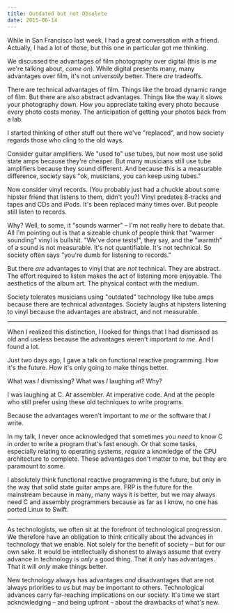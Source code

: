 ```yaml
---
title: Outdated but not Obsolete
date: 2015-06-14
---
```


While in San Francisco last week, I had a great conversation with a friend. Actually, I had a lot of those, but this one in particular got me thinking.

We discussed the advantages of film photography over digital (this is _me_ we're talking about, _come on_). While digital presents many, many advantages over film, it's not _universally_ better. There _are_ tradeoffs.

There are technical advantages of film. Things like the broad dynamic range of film. But there are also abstract advantages. Things like the way it slows your photography down. How you appreciate taking every photo because every photo costs money. The anticipation of getting your photos back from a lab.

I started thinking of other stuff out there we've "replaced", and how society regards those who cling to the old ways.

Consider guitar amplifiers. We "used to" use tubes, but now most use solid state amps because they're cheaper. But many musicians still use tube amplifiers because they sound different. And because this is a measurable difference, society says "ok, musicians, you can keep using tubes."

Now consider vinyl records. (You probably just had a chuckle about some hipster friend that listens to them, didn't you?) Vinyl predates 8-tracks and tapes and CDs and iPods. It's been replaced many times over. But people still listen to records.

Why? Well, to some, it "sounds warmer" – I'm not really here to debate that. All I'm pointing out is that a sizeable chunk of people think that "warmer sounding" vinyl is bullshit. "We've done tests!", they say, and the "warmth" of a sound is not measurable. It's not quantifiable. It's not technical. So society often says "you're dumb for listening to records."

But there _are_ advantages to vinyl that are _not_ technical. They are abstract. The effort required to listen makes the act of listening more enjoyable. The aesthetics of the album art. The physical contact with the medium.

Society tolerates musicians using "outdated" technology like tube amps because there are technical advantages. Society laughs at hipsters listening to vinyl because the advantages are abstract, and not measurable.

---

When I realized this distinction, I looked for things that I had dismissed as old and useless because the advantages weren't important _to me_. And I found a lot.

Just two days ago, I gave a talk on functional reactive programming. How it's the future. How it's only going to make things better.

What was _I_ dismissing? What was _I_ laughing at? Why?

I was laughing at C. At assembler. At imperative code. And at the people who still prefer using these old techniques to write programs.

Because the advantages weren't important to _me_ or the software that _I_ write.

In my talk, I never once acknowledged that sometimes you _need_ to know C in order to write a program that's fast enough. Or that some tasks, especially relating to operating systems, _require_ a knowledge of the CPU architecture to complete. These advantages don't matter to me, but they are paramount to some.

I absolutely think functional reactive programming is the future, but only in the way that solid state guitar amps are. FRP is the future for the mainstream because in many, many ways it is better, but we may always need C and assembly programmers because as far as I know, no one has ported Linux to Swift.

---

As technologists, we often sit at the forefront of technological progression. We therefore have an obligation to think critically about the advances in technology that we enable. Not solely for the benefit of society – but for our own sake. It would be intellectually dishonest to always assume that every advance in technology is _only_ a good thing. That it _only_ has advantages. That it will _only_ make things better.

New technology always has advantages _and_ disadvantages that are not always priorities to _us_ but may be important to others. Technological advances carry far-reaching implications on our society. It's time we start acknowledging – and being upfront – about the drawbacks of what's new.
